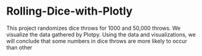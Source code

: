 # Rolling-Dice-with-Plotly
This project randomizes dice throws for 1000 and 50,000 throws. We visualize the data gathered by Plotpy. Using the data and visualizations, we will conclude that some numbers in dice throws are more likely to occur than other 
